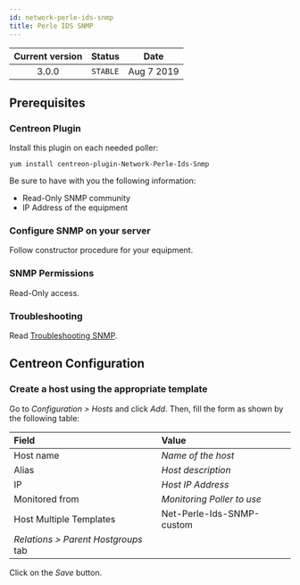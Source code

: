 ```yaml
---
id: network-perle-ids-snmp
title: Perle IDS SNMP
---
```


| Current version | Status | Date |
| :-: | :-: | :-: |
| 3.0.0 | `STABLE` | Aug  7 2019 |

## Prerequisites

### Centreon Plugin

Install this plugin on each needed poller:

``` shell
yum install centreon-plugin-Network-Perle-Ids-Snmp
```

Be sure to have with you the following information:

  - Read-Only SNMP community
  - IP Address of the equipment

### Configure SNMP on your server

Follow constructor procedure for your equipment.

### SNMP Permissions

Read-Only access.

### Troubleshooting

Read [Troubleshooting SNMP](http://documentation.centreon.com/docs/centreon-plugins/en/latest/user/guide.html#snmp).

## Centreon Configuration

### Create a host using the appropriate template

Go to *Configuration \> Hosts* and click *Add*. Then, fill the form as shown by the following table:

| Field                                | Value                      |
| :----------------------------------- | :------------------------- |
| Host name                            | *Name of the host*         |
| Alias                                | *Host description*         |
| IP                                   | *Host IP Address*          |
| Monitored from                       | *Monitoring Poller to use* |
| Host Multiple Templates              | Net-Perle-Ids-SNMP-custom  |
| *Relations \> Parent Hostgroups* tab |                            |

Click on the *Save* button.


